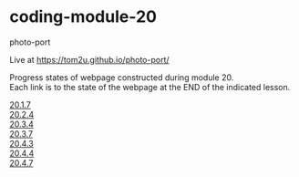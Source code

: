 # coding-module-20

photo-port  

Live at https://tom2u.github.io/photo-port/  

Progress states of webpage constructed during module 20.  
Each link is to the state of the webpage at the END of the indicated lesson.  

[20.1.7](https://github.com/tom2u/coding-online-module-20/tree/master/20.1.7)  
[20.2.4](https://github.com/tom2u/coding-online-module-20/tree/master/20.2.4)  
[20.3.4](https://github.com/tom2u/coding-online-module-20/tree/master/20.3.4)  
[20.3.7](https://github.com/tom2u/coding-online-module-20/tree/master/20.3.7)  
[20.4.3](https://github.com/tom2u/coding-online-module-20/tree/master/20.4.3)  
[20.4.4](https://github.com/tom2u/coding-online-module-20/tree/master/20.4.4)  
[20.4.7](https://github.com/tom2u/coding-online-module-20/tree/master/20.4.7)  